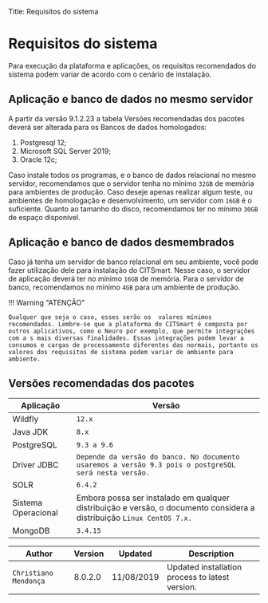 Title: Requisitos do sistema

# Requisitos do sistema

Para execução da plataforma e aplicações, os requisitos recomendados do sistema podem variar de acordo com o cenário de instalação.

## Aplicação e banco de dados no mesmo servidor

A partir da versão 9.1.2.23 a tabela Versões recomendadas dos pacotes deverá ser alterada para os Bancos de dados homologados:
1.	Postgresql 12;
2.	Microsoft SQL Server 2019;
3.	Oracle 12c;

Caso instale todos os programas, e o banco de dados relacional no mesmo servidor, recomendamos que o servidor tenha no mínimo `32GB` de memória para ambientes de produção. Caso deseje apenas realizar algum teste, ou ambientes de homologação e desenvolvimento, um servidor com `16GB` é o suficiente. Quanto ao tamanho do disco, recomendamos ter no mínimo `30GB` de espaço disponível.

## Aplicação e banco de dados desmembrados

Caso já tenha um servidor de banco relacional em seu ambiente, você pode fazer utilização dele para instalação do CITSmart. Nesse caso, o servidor de aplicação deverá ter no mínimo `16GB` de memória. Para o servidor de banco, recomendamos no mínimo `4GB` para um ambiente de produção.

!!! Warning "ATENÇÃO"

    Qualquer que seja o caso, esses serão os  valores mínimos recomendados. Lembre-se que a plataforma do CITSmart é composta por outros aplicativos, como o Neuro por exemplo, que permite integrações com a s mais diversas finalidades. Essas integrações podem levar a consumos e cargas de processamento diferentes das normais, portanto os valores dos requisitos de sistema podem variar de ambiente para ambiente.   

## Versões recomendadas dos pacotes

|Aplicação         | Versão   |
-------------- | ------ |
|Wildfly | `12.x` |
|Java JDK | `8.x` |
|PostgreSQL | `9.3 a 9.6` |
|Driver JDBC |`Depende da versão do banco. No documento usaremos a versão 9.3 pois o postgreSQL será nesta versão.` |
|SOLR | `6.4.2` |
|Sistema Operacional| Embora possa ser instalado em qualquer distribuição e versão, o documento considera a distribuição `Linux CentOS 7.x.`   |
MongoDB   | `3.4.15`|


Author         | Version   | Updated             | Description
-------------- | ------ | ------------------- | -----------
`Christiano Mendonça` | 8.0.2.0 | 11/08/2019| Updated installation process to latest version.

